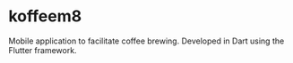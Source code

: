 # koffeem8
Mobile application to facilitate coffee brewing. Developed in Dart using the Flutter framework.  
